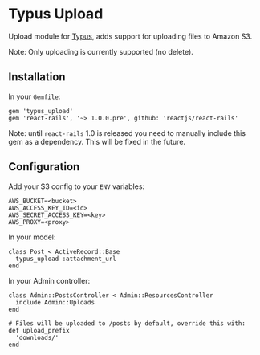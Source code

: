 # Typus Upload

Upload module for [Typus](https://github.com/typus/typus), adds support for uploading files to Amazon S3.

Note: Only uploading is currently supported (no delete).

## Installation

In your `Gemfile`:

    gem 'typus_upload'
    gem 'react-rails', '~> 1.0.0.pre', github: 'reactjs/react-rails'

Note: until `react-rails` 1.0 is released you need to manually include this gem as a dependency. This will be fixed in the future.

## Configuration

Add your S3 config to your `ENV` variables:

    AWS_BUCKET=<bucket>
    AWS_ACCESS_KEY_ID=<id>
    AWS_SECRET_ACCESS_KEY=<key>
    AWS_PROXY=<proxy>

In your model:

    class Post < ActiveRecord::Base
      typus_upload :attachment_url
    end

In your Admin controller:

    class Admin::PostsController < Admin::ResourcesController
      include Admin::Uploads
    end

    # Files will be uploaded to /posts by default, override this with:
    def upload_prefix
      'downloads/'
    end
